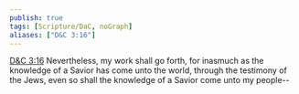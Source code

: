 ```yaml
---
publish: true
tags: [Scripture/DaC, noGraph]
aliases: ["D&C 3:16"]
---
```

[D&C 3:16](https://churchofjesuschrist.org/study/scriptures/dc-testament/dc/3?lang=eng&id=p16#p16) Nevertheless, my work shall go forth, for inasmuch as the knowledge of a Savior has come unto the world, through the testimony of the Jews, even so shall the knowledge of a Savior come unto my people--
